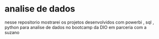 # analise de dados
 nesse repositorio mostrarei os projetos desenvolvidos com powerbi , sql , python para analise de dados no bootcamp da DIO em parceria com a suzano
